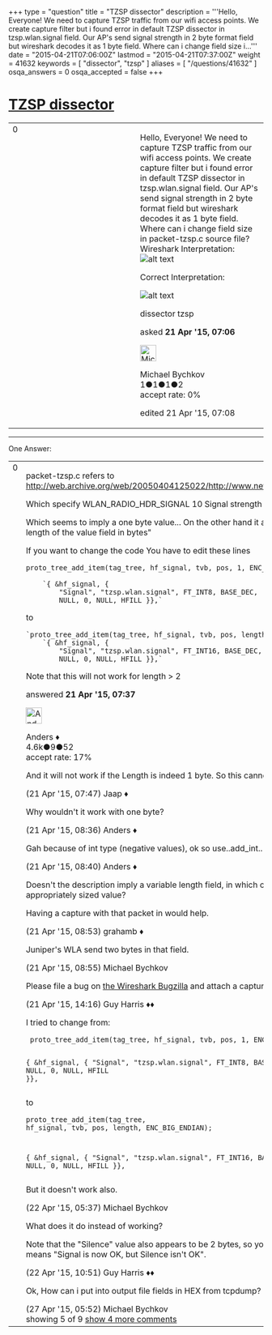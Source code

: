 +++
type = "question"
title = "TZSP dissector"
description = '''Hello, Everyone! We need to capture TZSP traffic from our wifi access points. We create capture filter but i found error in default TZSP dissector in tzsp.wlan.signal field. Our AP&#x27;s send signal strength in 2 byte format field but wireshark decodes it as 1 byte field. Where can i change field size i...'''
date = "2015-04-21T07:06:00Z"
lastmod = "2015-04-21T07:37:00Z"
weight = 41632
keywords = [ "dissector", "tzsp" ]
aliases = [ "/questions/41632" ]
osqa_answers = 0
osqa_accepted = false
+++

<div class="headNormal">

# [TZSP dissector](/questions/41632/tzsp-dissector)

</div>

<div id="main-body">

<div id="askform">

<table id="question-table" style="width:100%;"><colgroup><col style="width: 50%" /><col style="width: 50%" /></colgroup><tbody><tr class="odd"><td style="width: 30px; vertical-align: top"><div class="vote-buttons"><div id="post-41632-score" class="post-score" title="current number of votes">0</div><div id="favorite-count" class="favorite-count"></div></div></td><td><div id="item-right"><div class="question-body"><p>Hello, Everyone! We need to capture TZSP traffic from our wifi access points. We create capture filter but i found error in default TZSP dissector in tzsp.wlan.signal field. Our AP's send signal strength in 2 byte format field but wireshark decodes it as 1 byte field. Where can i change field size in packet-tzsp.c source file? Wireshark Interpretation: <img src="https://osqa-ask.wireshark.org/upfiles/wireshark_tzsp_MfKUuog.jpg" alt="alt text" /></p><p>Correct Interpretation:</p><p><img src="https://osqa-ask.wireshark.org/upfiles/correct_tzsp.jpg" alt="alt text" /></p></div><div id="question-tags" class="tags-container tags">dissector tzsp</div><div id="question-controls" class="post-controls"></div><div class="post-update-info-container"><div class="post-update-info post-update-info-user"><p>asked <strong>21 Apr '15, 07:06</strong></p><img src="https://secure.gravatar.com/avatar/c0acac321ae990cfb91cdd114a90bd23?s=32&amp;d=identicon&amp;r=g" class="gravatar" width="32" height="32" alt="Michael%20Bychkov&#39;s gravatar image" /><p>Michael Bychkov<br />
<span class="score" title="1 reputation points">1</span><span title="1 badges"><span class="badge1">●</span><span class="badgecount">1</span></span><span title="1 badges"><span class="silver">●</span><span class="badgecount">1</span></span><span title="2 badges"><span class="bronze">●</span><span class="badgecount">2</span></span><br />
<span class="accept_rate" title="Rate of the user&#39;s accepted answers">accept rate:</span> <span title="Michael Bychkov has no accepted answers">0%</span></p></img></div><div class="post-update-info post-update-info-edited"><p>edited 21 Apr '15, 07:08</p></div></div><div id="comments-container-41632" class="comments-container"></div><div id="comment-tools-41632" class="comment-tools"></div><div class="clear"></div><div id="comment-41632-form-container" class="comment-form-container"></div><div class="clear"></div></div></td></tr></tbody></table>

------------------------------------------------------------------------

<div class="tabBar">

<span id="sort-top"></span>

<div class="headQuestions">

One Answer:

</div>

</div>

<span id="41637"></span>

<div id="answer-container-41637" class="answer">

<table style="width:100%;"><colgroup><col style="width: 50%" /><col style="width: 50%" /></colgroup><tbody><tr class="odd"><td style="width: 30px; vertical-align: top"><div class="vote-buttons"><div id="post-41637-score" class="post-score" title="current number of votes">0</div></div></td><td><div class="item-right"><div class="answer-body"><p>packet-tzsp.c refers to <a href="http://web.archive.org/web/20050404125022/http://www.networkchemistry.com/support/appnotes/an001_tzsp.html">http://web.archive.org/web/20050404125022/http://www.networkchemistry.com/support/appnotes/an001_tzsp.html</a></p><p>Which specify WLAN_RADIO_HDR_SIGNAL 10 Signal strength of the received packet. Signed byte.</p><p>Which seems to imply a one byte value... On the other hand it also says "the tag is followed by one byte containing the length of the value field in bytes"</p><p>If you want to change the code You have to edit these lines</p><p><code>proto_tree_add_item(tag_tree, hf_signal, tvb, pos, 1, ENC_BIG_ENDIAN);</code></p><pre><code>    `{ &amp;hf_signal, {
        &quot;Signal&quot;, &quot;tzsp.wlan.signal&quot;, FT_INT8, BASE_DEC,
        NULL, 0, NULL, HFILL }},`</code></pre><p>to</p><pre><code>`proto_tree_add_item(tag_tree, hf_signal, tvb, pos, length, ENC_BIG_ENDIAN);`
    `{ &amp;hf_signal, {
        &quot;Signal&quot;, &quot;tzsp.wlan.signal&quot;, FT_INT16, BASE_DEC,
        NULL, 0, NULL, HFILL }},`</code></pre><p>Note that this will not work for length &gt; 2</p></div><div class="answer-controls post-controls"></div><div class="post-update-info-container"><div class="post-update-info post-update-info-user"><p>answered <strong>21 Apr '15, 07:37</strong></p><img src="https://secure.gravatar.com/avatar/2d3d425a7a829209431fb38d326b53af?s=32&amp;d=identicon&amp;r=g" class="gravatar" width="32" height="32" alt="Anders&#39;s gravatar image" /><p>Anders ♦<br />
<span class="score" title="4578 reputation points"><span>4.6k</span></span><span title="9 badges"><span class="silver">●</span><span class="badgecount">9</span></span><span title="52 badges"><span class="bronze">●</span><span class="badgecount">52</span></span><br />
<span class="accept_rate" title="Rate of the user&#39;s accepted answers">accept rate:</span> <span title="Anders has 56 accepted answers">17%</span></p></img></div></div><div id="comments-container-41637" class="comments-container"><span id="41638"></span><div id="comment-41638" class="comment"><div id="post-41638-score" class="comment-score"></div><div class="comment-text"><p>And it will not work if the Length is indeed 1 byte. So this cannot be a generic solution.</p></div><div id="comment-41638-info" class="comment-info"><span class="comment-age">(21 Apr '15, 07:47)</span> Jaap ♦</div></div><span id="41639"></span><div id="comment-41639" class="comment"><div id="post-41639-score" class="comment-score"></div><div class="comment-text"><p>Why wouldn't it work with one byte?</p></div><div id="comment-41639-info" class="comment-info"><span class="comment-age">(21 Apr '15, 08:36)</span> Anders ♦</div></div><span id="41640"></span><div id="comment-41640" class="comment"><div id="post-41640-score" class="comment-score"></div><div class="comment-text"><p>Gah because of int type (negative values), ok so use..add_int.. And do lengt check etc before adding the value</p></div><div id="comment-41640-info" class="comment-info"><span class="comment-age">(21 Apr '15, 08:40)</span> Anders ♦</div></div><span id="41641"></span><div id="comment-41641" class="comment"><div id="post-41641-score" class="comment-score"></div><div class="comment-text"><p>Doesn't the description imply a variable length field, in which case you need to read the length and then add the appropriately sized value?</p><p>Having a capture with that packet in would help.</p></div><div id="comment-41641-info" class="comment-info"><span class="comment-age">(21 Apr '15, 08:53)</span> grahamb ♦</div></div><span id="41642"></span><div id="comment-41642" class="comment"><div id="post-41642-score" class="comment-score"></div><div class="comment-text"><p>Juniper's WLA send two bytes in that field.</p></div><div id="comment-41642-info" class="comment-info"><span class="comment-age">(21 Apr '15, 08:55)</span> Michael Bychkov</div></div><span id="41648"></span><div id="comment-41648" class="comment not_top_scorer"><div id="post-41648-score" class="comment-score"></div><div class="comment-text"><p>Please file a bug on <a href="http://bugs.wireshark.org/">the Wireshark Bugzilla</a> and attach a capture to the bug for use when testing the fix.</p></div><div id="comment-41648-info" class="comment-info"><span class="comment-age">(21 Apr '15, 14:16)</span> Guy Harris ♦♦</div></div><span id="41674"></span><div id="comment-41674" class="comment not_top_scorer"><div id="post-41674-score" class="comment-score"></div><div class="comment-text"><p>I tried to change from:</p><pre><code> proto_tree_add_item(tag_tree, hf_signal, tvb, pos, 1, ENC_BIG_ENDIAN);

{ &amp;hf_signal, {
    &quot;Signal&quot;, &quot;tzsp.wlan.signal&quot;, FT_INT8, BASE_DEC,
    NULL, 0, NULL, HFILL }},</code></pre><p>to</p><pre><code>proto_tree_add_item(tag_tree, hf_signal, tvb, pos, length, ENC_BIG_ENDIAN);

{ &amp;hf_signal, {
    &quot;Signal&quot;, &quot;tzsp.wlan.signal&quot;, FT_INT16, BASE_DEC,
    NULL, 0, NULL, HFILL }},</code></pre><p>But it doesn't work also.</p></div><div id="comment-41674-info" class="comment-info"><span class="comment-age">(22 Apr '15, 05:37)</span> Michael Bychkov</div></div><span id="41700"></span><div id="comment-41700" class="comment not_top_scorer"><div id="post-41700-score" class="comment-score"></div><div class="comment-text"><p>What does it do instead of working?</p><p>Note that the "Silence" value also appears to be 2 bytes, so you'd need to change that as well, if by "doesn't work" means "Signal is now OK, but Silence isn't OK".</p></div><div id="comment-41700-info" class="comment-info"><span class="comment-age">(22 Apr '15, 10:51)</span> Guy Harris ♦♦</div></div><span id="41881"></span><div id="comment-41881" class="comment not_top_scorer"><div id="post-41881-score" class="comment-score"></div><div class="comment-text"><p>Ok, How can i put into output file fields in HEX from tcpdump?</p></div><div id="comment-41881-info" class="comment-info"><span class="comment-age">(27 Apr '15, 05:52)</span> Michael Bychkov</div></div></div><div id="comment-tools-41637" class="comment-tools"><span class="comments-showing"> showing 5 of 9 </span> <a href="#" class="show-all-comments-link">show 4 more comments</a></div><div class="clear"></div><div id="comment-41637-form-container" class="comment-form-container"></div><div class="clear"></div></div></td></tr></tbody></table>

</div>

<div class="paginator-container-left">

</div>

</div>

</div>

